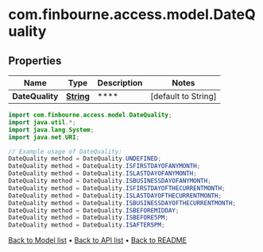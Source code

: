 # com.finbourne.access.model.DateQuality

## Properties

Name | Type | Description | Notes
------------ | ------------- | ------------- | -------------
**DateQuality** | [**String**](.md) | **** | [default to String]

```java
import com.finbourne.access.model.DateQuality;
import java.util.*;
import java.lang.System;
import java.net.URI;

// Example usage of DateQuality:
DateQuality method = DateQuality.UNDEFINED;
DateQuality method = DateQuality.ISFIRSTDAYOFANYMONTH;
DateQuality method = DateQuality.ISLASTDAYOFANYMONTH;
DateQuality method = DateQuality.ISBUSINESSDAYOFANYMONTH;
DateQuality method = DateQuality.ISFIRSTDAYOFTHECURRENTMONTH;
DateQuality method = DateQuality.ISLASTDAYOFTHECURRENTMONTH;
DateQuality method = DateQuality.ISBUSINESSDAYOFTHECURRENTMONTH;
DateQuality method = DateQuality.ISBEFOREMIDDAY;
DateQuality method = DateQuality.ISBEFORE5PM;
DateQuality method = DateQuality.ISAFTER5PM;
```


[Back to Model list](../README.md#documentation-for-models) &#8226; [Back to API list](../README.md#documentation-for-api-endpoints) &#8226; [Back to README](../README.md)
